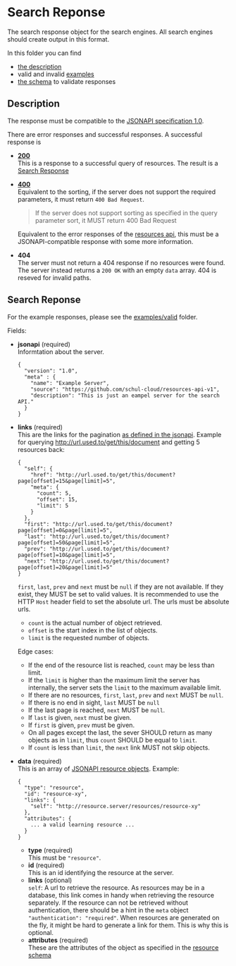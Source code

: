 # Search Reponse

The search response object for the search engines.
All search engines should create output in this format.

In this folder you can find

- [the description][description]
- valid and invalid [examples](examples)
- [the schema][schema] to validate responses

## Description
[description]: #description

The response must be compatible to the [JSONAPI specification 1.0][jsonapi].

There are error responses and successful responses.
A successful response is

- [**200**](http://jsonapi.org/format/#fetching-resources-responses-200)  
  This is a response to a successful query of resources.
  The result is a [Search Response][search-response]
- [**400**](http://jsonapi.org/format/#fetching-sorting)  
  Equivalent to the sorting, if the server does not support the required parameters,
  it must return `400 Bad Request`.

  > If the server does not support sorting as specified in the query parameter sort, it MUST return 400 Bad Request
  
  Equivalent to the error responses of the [resources api][resource-api],
  this must be a JSONAPI-compatible response with some more information.
- **404**  
  The server must not return a 404 response if no resources were found.
  The server instead returns a `200 OK` with an empty `data` array.
  404 is reseved for invalid paths.

## Search Reponse
[search-response]: #search-response

For the example responses, please see the [examples/valid](examples/valid) folder.

Fields:

- **jsonapi** (required)  
  Informtation about the server.
  ```
  {
    "version": "1.0",
    "meta" : {
      "name": "Example Server",
      "source": "https://github.com/schul-cloud/resources-api-v1",
      "description": "This is just an eampel server for the search API."
    }
  }
  ```
- **links** (required)  
  This are the links for the pagination [as defined in the jsonapi](http://jsonapi.org/format/#fetching-pagination).
  Example for querying <http://url.used.to/get/this/document> and getting 5 resources back:
  ```
  {
    "self": {
      "href": "http://url.used.to/get/this/document?page[offset]=15&page[limit]=5",
      "meta": {
        "count": 5,
        "offset": 15,
        "limit": 5
      }
    },
    "first": "http://url.used.to/get/this/document?page[offset]=0&page[limit]=5",
    "last": "http://url.used.to/get/this/document?page[offset]=50&page[limit]=5",
    "prev": "http://url.used.to/get/this/document?page[offset]=10&page[limit]=5",
    "next": "http://url.used.to/get/this/document?page[offset]=20&page[limit]=5"
  }
  ```
  `first`, `last`, `prev` and `next` must be `null` if they are not available.
  If they exist, they MUST be set to valid values.
  It is recommended to use the HTTP `Host` header field to set the absolute url.
  The urls must be absolute urls.
  
  - `count` is the actual number of object retrieved.
  - `offset` is the start index in the list of objects.
  - `limit` is the requested number of objects.
  
  Edge cases:
  
  - If the end of the resource list is reached, `count` may be less than limit.
  - If the `limit` is higher than the maximum limit the server has internally, the server sets the `limit` to the maximum available limit.
  - If there are no resources, `first`, `last`, `prev` and `next` MUST be `null`.
  - If there is no end in sight, `last` MUST be `null`
  - If the last page is reached, `next` MUST be `null`.
  - If `last` is given, `next` must be given.
  - If `first` is given, `prev` must be given.
  - On all pages except the last, the sever SHOULD return as many objects as in `limit`, thus `count` SHOULD be equal to `limit`.
  - If `count` is less than `limit`, the `next` link MUST not skip objects.
  
- **data** (required)  
  This is an array of [JSONAPI resource objects](http://jsonapi.org/format/#document-resource-objects).
  Example:
  ```
  {
    "type": "resource",
    "id": "resource-xy",
    "links": {
      "self": "http://resource.server/resources/resource-xy"
    },
    "attributes": {
      ... a valid learning resource ...
    }
  }
  ```
  - **type** (required)  
    This must be `"resource"`.
  - **id** (required)  
    This is an id identifying the resource at the server.
  - **links** (optional)  
    `self`: A url to retrieve the resource.
    As resources may be in a database, this link comes in handy when retrieving the resource separately.
    If the resource can not be retrieved without authentication, there should be a hint in the `meta` object `"authentication": "required"`.
    When resources are generated on the fly, it might be hard to generate a link for them. This is why this is optional.
  - **attributes** (required)  
    These are the attributes of the object as specified in the [resource schema][res]



[schema]: resource-response.json
[jsonapi]: http://jsonapi.org/format/
[resource-api]: ../../README.md#resources-api
[res]: ../resource/
